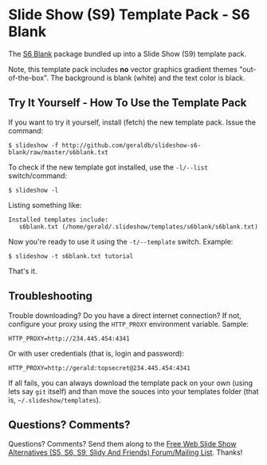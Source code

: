 Slide Show (S9) Template Pack - S6 Blank
========================================

The [S6 Blank](http://github.com/geraldb/s6) package bundled up into 
a Slide Show (S9) template pack.

Note, this template pack includes **no** vector graphics gradient themes "out-of-the-box".
The background is blank (white) and the text color is black.
 
## Try It Yourself - How To Use the Template Pack

If you want to try it yourself, install (fetch) the new template pack. Issue the command:

    $ slideshow -f http://github.com/geraldb/slideshow-s6-blank/raw/master/s6blank.txt

To check if the new template got installed, use the `-l/--list` switch/command:

    $ slideshow -l

Listing something like:

    Installed templates include:
       s6blank.txt (/home/gerald/.slideshow/templates/s6blank/s6blank.txt)

Now you're ready to use it using the `-t/--template` switch. Example:

    $ slideshow -t s6blank.txt tutorial

That's it. 


## Troubleshooting 

Trouble downloading? Do you have a direct internet connection? If not, configure your proxy using
the `HTTP_PROXY` environment variable. Sample:

    HTTP_PROXY=http://234.445.454:4341

Or with user credentials (that is, login and password):

    HTTP_PROXY=http://gerald:topsecret@234.445.454:4341

If all fails, you can always download the template pack on your own (using lets say `git` itself)
and than move the souces into your templates folder (that is, `~/.slideshow/templates`).

## Questions? Comments?

Questions? Comments?
Send them along to the [Free Web Slide Show Alternatives (S5, S6, S9, Slidy And Friends) Forum/Mailing List](http://groups.google.com/group/webslideshow).
Thanks!
